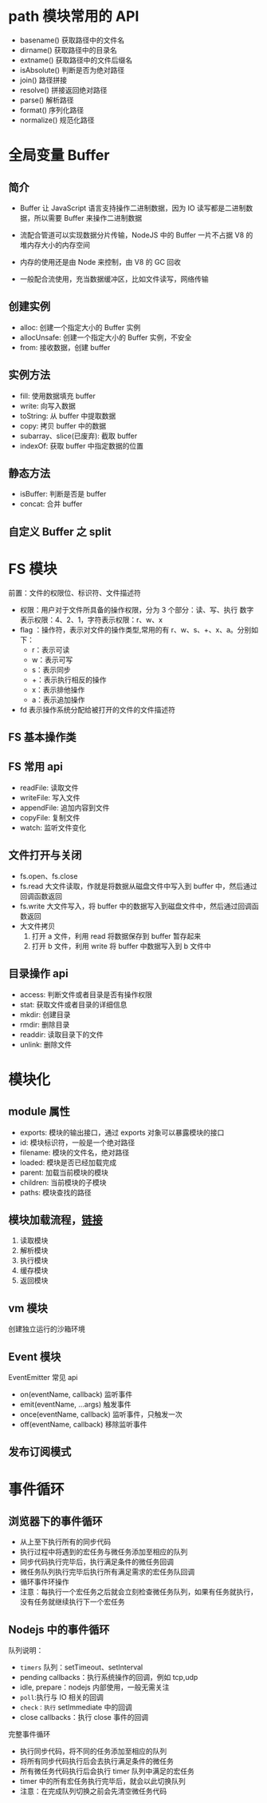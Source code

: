 # path 模块常用的 API

- basename() 获取路径中的文件名
- dirname() 获取路径中的目录名
- extname() 获取路径中的文件后缀名
- isAbsolute() 判断是否为绝对路径
- join() 路径拼接
- resolve() 拼接返回绝对路径
- parse() 解析路径
- format() 序列化路径
- normalize() 规范化路径

# 全局变量 Buffer

## 简介

- Buffer 让 JavaScript 语言支持操作二进制数据，因为 IO 读写都是二进制数据，所以需要 Buffer 来操作二进制数据

- 流配合管道可以实现数据分片传输，NodeJS 中的 Buffer 一片不占据 V8 的堆内存大小的内存空间
- 内存的使用还是由 Node 来控制，由 V8 的 GC 回收
- 一般配合流使用，充当数据缓冲区，比如文件读写，网络传输

## 创建实例

- alloc: 创建一个指定大小的 Buffer 实例
- allocUnsafe: 创建一个指定大小的 Buffer 实例，不安全
- from: 接收数据，创建 buffer

## 实例方法

- fill: 使用数据填充 buffer
- write: 向写入数据
- toString: 从 buffer 中提取数据
- copy: 拷贝 buffer 中的数据
- subarray、slice(已废弃): 截取 buffer
- indexOf: 获取 buffer 中指定数据的位置

## 静态方法

- isBuffer: 判断是否是 buffer
- concat: 合并 buffer

## 自定义 Buffer 之 split

# FS 模块

前置：文件的权限位、标识符、文件描述符

- 权限：用户对于文件所具备的操作权限，分为 3 个部分：读、写、执行
  数字表示权限：4、2、1，字符表示权限：r、w、x
- flag ：操作符，表示对文件的操作类型,常用的有 r、w、s、+、x、a。分别如下：
  - r：表示可读
  - w：表示可写
  - s：表示同步
  - +：表示执行相反的操作
  - x：表示排他操作
  - a：表示追加操作
- fd 表示操作系统分配给被打开的文件的文件描述符

## FS 基本操作类

## FS 常用 api

- readFile: 读取文件
- writeFile: 写入文件
- appendFile: 追加内容到文件
- copyFile: 复制文件
- watch: 监听文件变化

## 文件打开与关闭

- fs.open、fs.close
- fs.read 大文件读取，作就是将数据从磁盘文件中写入到 buffer 中，然后通过回调函数返回
- fs.write 大文件写入，将 buffer 中的数据写入到磁盘文件中，然后通过回调函数返回
- 大文件拷贝
  1. 打开 a 文件，利用 read 将数据保存到 buffer 暂存起来
  2. 打开 b 文件，利用 write 将 buffer 中数据写入到 b 文件中

## 目录操作 api

- access: 判断文件或者目录是否有操作权限
- stat: 获取文件或者目录的详细信息
- mkdir: 创建目录
- rmdir: 删除目录
- readdir: 读取目录下的文件
- unlink: 删除文件

# 模块化

## module 属性

- exports: 模块的输出接口，通过 exports 对象可以暴露模块的接口
- id: 模块标识符，一般是一个绝对路径
- filename: 模块的文件名，绝对路径
- loaded: 模块是否已经加载完成
- parent: 加载当前模块的模块
- children: 当前模块的子模块
- paths: 模块查找的路径

## 模块加载流程，[链接](https://cloud.tencent.com/developer/article/1625973)

1. 读取模块
2. 解析模块
3. 执行模块
4. 缓存模块
5. 返回模块

## vm 模块

创建独立运行的沙箱环境

## Event 模块

EventEmitter 常见 api

- on(eventName, callback) 监听事件
- emit(eventName, ...args) 触发事件
- once(eventName, callback) 监听事件，只触发一次
- off(eventName, callback) 移除监听事件

## 发布订阅模式

# 事件循环

## 浏览器下的事件循环

- 从上至下执行所有的同步代码
- 执行过程中将遇到的宏任务与微任务添加至相应的队列
- 同步代码执行完毕后，执行满足条件的微任务回调
- 微任务队列执行完毕后执行所有满足需求的宏任务队回调
- 循环事件环操作
- 注意：每执行一个宏任务之后就会立刻检查微任务队列，如果有任务就执行，没有任务就继续执行下一个宏任务

## Nodejs 中的事件循环

队列说明：

- `timers` 队列：setTimeout、setInterval
- pending callbacks：执行系统操作的回调，例如 tcp,udp
- idle, prepare：nodejs 内部使用，一般无需关注
- `poll`:执行与 IO 相关的回调
- `check：执行` setImmediate 中的回调
- close callbacks：执行 close 事件的回调

完整事件循环

- 执行同步代码，将不同的任务添加至相应的队列
- 将所有同步代码执行后会去执行满足条件的微任务
- 所有微任务代码执行后会执行 timer 队列中满足的宏任务
- timer 中的所有宏任务执行完毕后，就会以此切换队列
- 注意：在完成队列切换之前会先清空微任务代码
